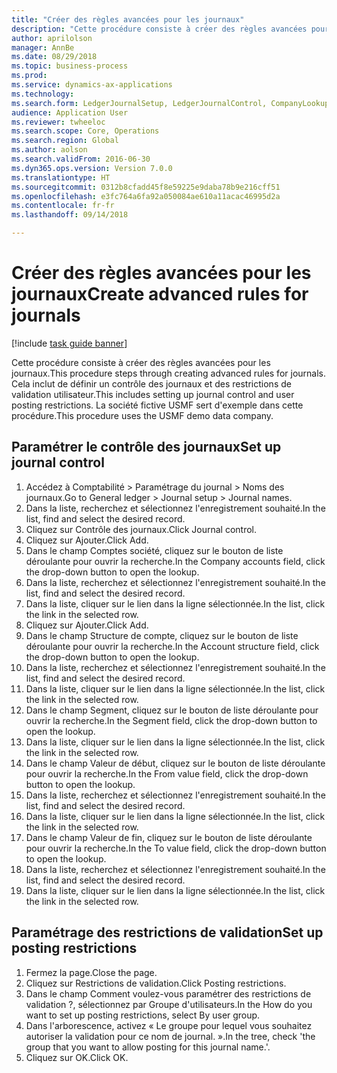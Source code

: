 ```yaml
--- 
title: "Créer des règles avancées pour les journaux"
description: "Cette procédure consiste à créer des règles avancées pour les journaux."
author: aprilolson
manager: AnnBe
ms.date: 08/29/2018
ms.topic: business-process
ms.prod: 
ms.service: dynamics-ax-applications
ms.technology: 
ms.search.form: LedgerJournalSetup, LedgerJournalControl, CompanyLookup, LedgerJournalPostControl
audience: Application User
ms.reviewer: twheeloc
ms.search.scope: Core, Operations
ms.search.region: Global
ms.author: aolson
ms.search.validFrom: 2016-06-30
ms.dyn365.ops.version: Version 7.0.0
ms.translationtype: HT
ms.sourcegitcommit: 0312b8cfadd45f8e59225e9daba78b9e216cff51
ms.openlocfilehash: e3fc764a6fa92a050084ae610a11acac46995d2a
ms.contentlocale: fr-fr
ms.lasthandoff: 09/14/2018

---
```

# <a name="create-advanced-rules-for-journals"></a><span data-ttu-id="0fc85-103">Créer des règles avancées pour les journaux</span><span class="sxs-lookup"><span data-stu-id="0fc85-103">Create advanced rules for journals</span></span>

[!include [task guide banner](../../includes/task-guide-banner.md)]

<span data-ttu-id="0fc85-104">Cette procédure consiste à créer des règles avancées pour les journaux.</span><span class="sxs-lookup"><span data-stu-id="0fc85-104">This procedure steps through creating advanced rules for journals.</span></span> <span data-ttu-id="0fc85-105">Cela inclut de définir un contrôle des journaux et des restrictions de validation utilisateur.</span><span class="sxs-lookup"><span data-stu-id="0fc85-105">This includes setting up journal control and user posting restrictions.</span></span> <span data-ttu-id="0fc85-106">La société fictive USMF sert d'exemple dans cette procédure.</span><span class="sxs-lookup"><span data-stu-id="0fc85-106">This procedure uses the USMF demo data company.</span></span>


## <a name="set-up-journal-control"></a><span data-ttu-id="0fc85-107">Paramétrer le contrôle des journaux</span><span class="sxs-lookup"><span data-stu-id="0fc85-107">Set up journal control</span></span>
1. <span data-ttu-id="0fc85-108">Accédez à Comptabilité > Paramétrage du journal > Noms des journaux.</span><span class="sxs-lookup"><span data-stu-id="0fc85-108">Go to General ledger > Journal setup > Journal names.</span></span>
2. <span data-ttu-id="0fc85-109">Dans la liste, recherchez et sélectionnez l'enregistrement souhaité.</span><span class="sxs-lookup"><span data-stu-id="0fc85-109">In the list, find and select the desired record.</span></span>
3. <span data-ttu-id="0fc85-110">Cliquez sur Contrôle des journaux.</span><span class="sxs-lookup"><span data-stu-id="0fc85-110">Click Journal control.</span></span>
4. <span data-ttu-id="0fc85-111">Cliquez sur Ajouter.</span><span class="sxs-lookup"><span data-stu-id="0fc85-111">Click Add.</span></span>
5. <span data-ttu-id="0fc85-112">Dans le champ Comptes société, cliquez sur le bouton de liste déroulante pour ouvrir la recherche.</span><span class="sxs-lookup"><span data-stu-id="0fc85-112">In the Company accounts field, click the drop-down button to open the lookup.</span></span>
6. <span data-ttu-id="0fc85-113">Dans la liste, recherchez et sélectionnez l'enregistrement souhaité.</span><span class="sxs-lookup"><span data-stu-id="0fc85-113">In the list, find and select the desired record.</span></span>
7. <span data-ttu-id="0fc85-114">Dans la liste, cliquer sur le lien dans la ligne sélectionnée.</span><span class="sxs-lookup"><span data-stu-id="0fc85-114">In the list, click the link in the selected row.</span></span>
8. <span data-ttu-id="0fc85-115">Cliquez sur Ajouter.</span><span class="sxs-lookup"><span data-stu-id="0fc85-115">Click Add.</span></span>
9. <span data-ttu-id="0fc85-116">Dans le champ Structure de compte, cliquez sur le bouton de liste déroulante pour ouvrir la recherche.</span><span class="sxs-lookup"><span data-stu-id="0fc85-116">In the Account structure field, click the drop-down button to open the lookup.</span></span>
10. <span data-ttu-id="0fc85-117">Dans la liste, recherchez et sélectionnez l'enregistrement souhaité.</span><span class="sxs-lookup"><span data-stu-id="0fc85-117">In the list, find and select the desired record.</span></span>
11. <span data-ttu-id="0fc85-118">Dans la liste, cliquer sur le lien dans la ligne sélectionnée.</span><span class="sxs-lookup"><span data-stu-id="0fc85-118">In the list, click the link in the selected row.</span></span>
12. <span data-ttu-id="0fc85-119">Dans le champ Segment, cliquez sur le bouton de liste déroulante pour ouvrir la recherche.</span><span class="sxs-lookup"><span data-stu-id="0fc85-119">In the Segment field, click the drop-down button to open the lookup.</span></span>
13. <span data-ttu-id="0fc85-120">Dans la liste, cliquer sur le lien dans la ligne sélectionnée.</span><span class="sxs-lookup"><span data-stu-id="0fc85-120">In the list, click the link in the selected row.</span></span>
14. <span data-ttu-id="0fc85-121">Dans le champ Valeur de début, cliquez sur le bouton de liste déroulante pour ouvrir la recherche.</span><span class="sxs-lookup"><span data-stu-id="0fc85-121">In the From value field, click the drop-down button to open the lookup.</span></span>
15. <span data-ttu-id="0fc85-122">Dans la liste, recherchez et sélectionnez l'enregistrement souhaité.</span><span class="sxs-lookup"><span data-stu-id="0fc85-122">In the list, find and select the desired record.</span></span>
16. <span data-ttu-id="0fc85-123">Dans la liste, cliquer sur le lien dans la ligne sélectionnée.</span><span class="sxs-lookup"><span data-stu-id="0fc85-123">In the list, click the link in the selected row.</span></span>
17. <span data-ttu-id="0fc85-124">Dans le champ Valeur de fin, cliquez sur le bouton de liste déroulante pour ouvrir la recherche.</span><span class="sxs-lookup"><span data-stu-id="0fc85-124">In the To value field, click the drop-down button to open the lookup.</span></span>
18. <span data-ttu-id="0fc85-125">Dans la liste, recherchez et sélectionnez l'enregistrement souhaité.</span><span class="sxs-lookup"><span data-stu-id="0fc85-125">In the list, find and select the desired record.</span></span>
19. <span data-ttu-id="0fc85-126">Dans la liste, cliquer sur le lien dans la ligne sélectionnée.</span><span class="sxs-lookup"><span data-stu-id="0fc85-126">In the list, click the link in the selected row.</span></span>

## <a name="set-up-posting-restrictions"></a><span data-ttu-id="0fc85-127">Paramétrage des restrictions de validation</span><span class="sxs-lookup"><span data-stu-id="0fc85-127">Set up posting restrictions</span></span>
1. <span data-ttu-id="0fc85-128">Fermez la page.</span><span class="sxs-lookup"><span data-stu-id="0fc85-128">Close the page.</span></span>
2. <span data-ttu-id="0fc85-129">Cliquez sur Restrictions de validation.</span><span class="sxs-lookup"><span data-stu-id="0fc85-129">Click Posting restrictions.</span></span>
3. <span data-ttu-id="0fc85-130">Dans le champ Comment voulez-vous paramétrer des restrictions de validation ?, sélectionnez par Groupe d'utilisateurs.</span><span class="sxs-lookup"><span data-stu-id="0fc85-130">In the How do you want to set up posting restrictions, select By user group.</span></span>
4. <span data-ttu-id="0fc85-131">Dans l'arborescence, activez « Le groupe pour lequel vous souhaitez autoriser la validation pour ce nom de journal. ».</span><span class="sxs-lookup"><span data-stu-id="0fc85-131">In the tree, check 'the group that you want to allow posting for this journal name.'.</span></span>
5. <span data-ttu-id="0fc85-132">Cliquez sur OK.</span><span class="sxs-lookup"><span data-stu-id="0fc85-132">Click OK.</span></span>


